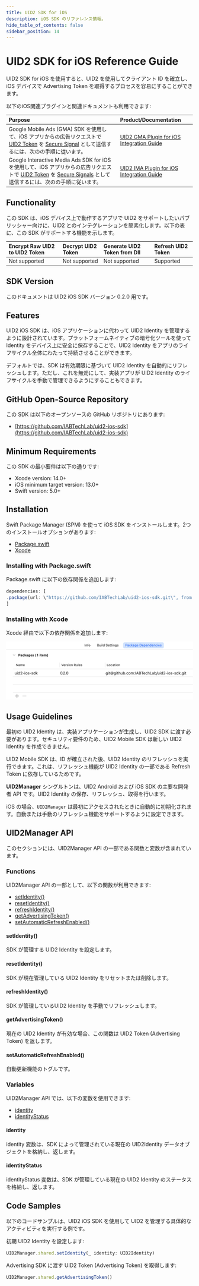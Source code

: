 ```yaml
---
title: UID2 SDK for iOS
description: iOS SDK のリファレンス情報。
hide_table_of_contents: false
sidebar_position: 14
---
```


# UID2 SDK for iOS Reference Guide

<!-- This guide includes the following information:

- [Functionality](#functionality)
- [SDK Version](#sdk-version)
- [Features](#features)
- [GitHub Open-Source Repository](#github-open-source-repository)
- [Minimum Requirements](#minimum-requirements)
- [Installation](#installation)
  -  [Installing with Gradle ](#installing-with-gradle)
  -  [Installing with Maven ](#installing-with-maven)
- [Usage Guidelines](#usage-guidelines)
- [UID2Manager API](#uid2manager-api)
  -  [Functions](#functions)
  -  [Variables](#variables)
- [Android Initialization](#android-initialization)
- [Code Samples](#code-samples) -->

UID2 SDK for iOS を使用すると、UID2 を使用してクライアント ID を確立し、iOS デバイスで Advertising Token を取得するプロセスを容易にすることができます。

以下のiOS関連プラグインと関連ドキュメントも利用できます:

| Purpose | Product/Documentation |
| :--- | :--- |
| Google Mobile Ads (GMA) SDK を使用して、iOS アプリからの広告リクエストで [UID2 Token](../ref-info/glossary-uid.md#gl-uid2-token) を [Secure Signal](https://support.google.com/admob/answer/11556288) として送信するには、次のの手順に従います。 | [UID2 GMA Plugin for iOS Integration Guide](../guides/mobile-plugin-gma-ios.md) |
| Google Interactive Media Ads SDK for iOS  を使用して、iOS アプリからの広告リクエストで [UID2 Token](../ref-info/glossary-uid.md#gl-uid2-token) を [Secure Signals](https://support.google.com/admob/answer/11556288) として送信するには、次のの手順に従います。 | [UID2 IMA Plugin for iOS Integration Guide](../guides/mobile-plugin-ima-ios.md) |

## Functionality

この SDK は、iOS デバイス上で動作するアプリで UID2 をサポートしたいパブリッシャー向けに、UID2 とのインテグレーションを簡素化します。以下の表に、この SDK がサポートする機能を示します。

| Encrypt Raw UID2 to UID2 Token | Decrypt UID2 Token | Generate UID2 Token from DII | Refresh UID2 Token |
| :--- | :--- | :--- | :--- |
| Not supported | Not supported | Not supported | Supported |

## SDK Version

<!-- As of 2023-07-15 -->

このドキュメントは UID2 iOS SDK バージョン 0.2.0 用です。

## Features

UID2 iOS SDK は、iOS アプリケーションに代わって UID2 Identity を管理するように設計されています。プラットフォームネイティブの暗号化ツールを使って Identity をデバイス上に安全に保存することで、UID2 Identity をアプリのライフサイクル全体にわたって持続させることができます。

デフォルトでは、SDK は有効期限に基づいて UID2 Identity を自動的にリフレッシュします。ただし、これを無効にして、実装アプリが UID2 Identity のライフサイクルを手動で管理できるようにすることもできます。

## GitHub Open-Source Repository

この SDK は以下のオープンソースの GitHub リポジトリにあります:

- [https://github.com/IABTechLab/uid2-ios-sdk](https://github.com/IABTechLab/uid2-ios-sdk)

## Minimum Requirements

この SDK の最小要件は以下の通りです:

- Xcode version: 14.0+
- iOS	minimum target version: 13.0+	
- Swift version: 5.0+

<!-- See also: [Requirements](https://github.com/IABTechLab/uid2-ios-sdk/blob/main/README.md#requirements). -->

## Installation

Swift Package Manager (SPM) を使って iOS SDK をインストールします。2つのインストールオプションがあります:

-   [Package.swift](#installing-with-packageswift)
-   [Xcode](#installing-with-xcode)

### Installing with Package.swift

Package.swift に以下の依存関係を追加します:

``` javascript
dependencies: [
.package(url: \"https://github.com/IABTechLab/uid2-ios-sdk.git\", from: "0.2.0"),
]
```

### Installing with Xcode

Xcode 経由で以下の依存関係を追加します:

![Xcode Dependency](images/xcode-uid2-ios-sdk.png)

## Usage Guidelines

最初の UID2 Identity は、実装アプリケーションが生成し、UID2 SDK に渡す必要があります。セキュリティ要件のため、UID2 Mobile SDK は新しい UID2 Identity を作成できません。

UID2 Mobile SDK は、ID が確立された後、UID2 Identity のリフレッシュを実行できます。これは、リフレッシュ機能が UID2 Identity の一部である Refresh Token に依存しているためです。

**UID2Manager** シングルトンは、UID2 Android および iOS SDK の主要な開発者 API です。UID2 Identity の保存、リフレッシュ、取得を行います。

iOS の場合、`UID2Manager` は最初にアクセスされたときに自動的に初期化されます。自動または手動のリフレッシュ機能をサポートするように設定できます。

## UID2Manager API

このセクションには、UID2Manager API の一部である関数と変数が含まれています。

### Functions

UID2Manager API の一部として、以下の関数が利用できます:
- [setIdentity()](#setidentity)
- [resetIdentity()](#resetidentity)
- [refreshIdentity()](#refreshidentity)
- [getAdvertisingToken()](#getadvertisingtoken)
- [setAutomaticRefreshEnabled()](#setautomaticrefreshenabled)

#### setIdentity()

SDK が管理する UID2 Identity を設定します。

#### resetIdentity()

SDK が現在管理している UID2 Identity をリセットまたは削除します。

#### refreshIdentity()

SDK が管理しているUID2 Identity を手動でリフレッシュします。

#### getAdvertisingToken()

現在の UID2 Identity が有効な場合、この関数は UID2 Token (Advertising Token) を返します。

#### setAutomaticRefreshEnabled()

自動更新機能のトグルです。

### Variables

UID2Manager API では、以下の変数を使用できます:

- [identity](#identity)
- [identityStatus](#identitystatus)

#### identity

identity 変数は、SDK によって管理されている現在の UID2Identity データオブジェクトを格納し、返します。

#### identityStatus

identityStatus 変数は、SDK が管理している現在の UID2 Identity のステータスを格納し、返します。

## Code Samples

以下のコードサンプルは、UID2 iOS SDK を使用して UID2 を管理する具体的なアクティビティを実行する例です。

初期 UID2 Identity を設定します:

``` javascript
UID2Manager.shared.setIdentity(_ identity: UID2Identity)
```

Advertising SDK に渡す UID2 Token (Advertising Token) を取得します:

``` javascript
UID2Manager.shared.getAdvertisingToken()
```
